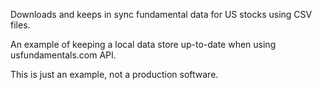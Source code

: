 Downloads and keeps in sync fundamental data for US stocks using CSV files.

An example of keeping a local data store up-to-date when using usfundamentals.com API.

This is just an example, not a production software.